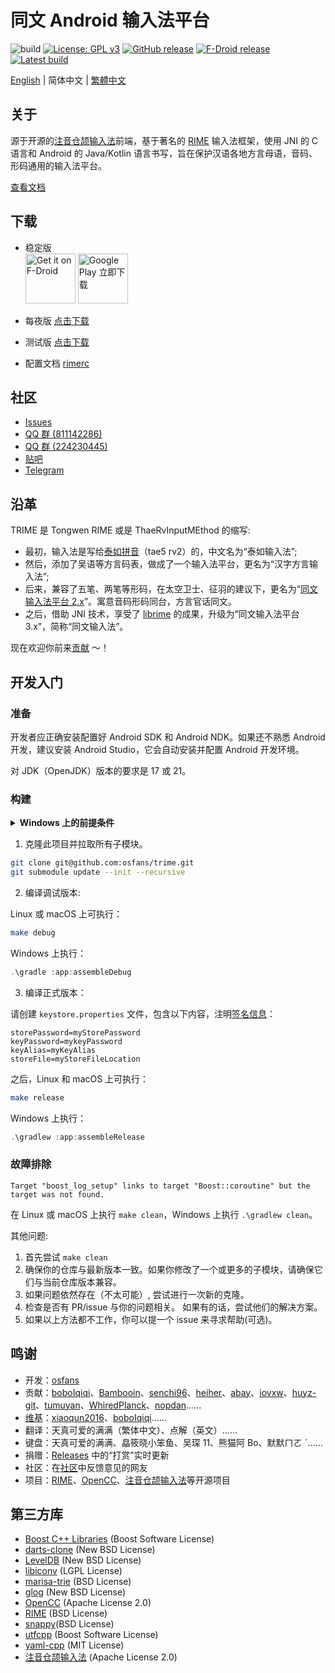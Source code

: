 # 同文 Android 输入法平台

![build](https://github.com/osfans/trime/actions/workflows/commit-ci.yml/badge.svg?branch=develop)
[![License: GPL v3](https://img.shields.io/badge/License-GPL%20v3-blue.svg)](https://www.gnu.org/licenses/gpl-3.0)
[![GitHub release](https://img.shields.io/github/release/osfans/trime.svg)](https://github.com/osfans/trime/releases)
[![F-Droid release](https://img.shields.io/f-droid/v/com.osfans.trime.svg)](https://f-droid.org/packages/com.osfans.trime)
[![Latest build](https://img.shields.io/github/last-commit/osfans/trime.svg)](http://osfans.github.io/trime/)

[English](README.md) | 简体中文 | [繁體中文](README_tc.md)

## 关于

源于开源的[注音仓颉输入法]前端，基于著名的 [RIME] 输入法框架，使用 JNI 的 C 语言和 Android 的 Java/Kotlin 语言书写，旨在保护汉语各地方言母语，音码、形码通用的输入法平台。

[查看文档](https://github.com/osfans/trime/wiki)

## 下载

- 稳定版 <br>
  [<img alt='Get it on F-Droid' src='https://fdroid.gitlab.io/artwork/badge/get-it-on.png' height='80px'/>](https://f-droid.org/packages/com.osfans.trime)
  [<img alt='Google Play 立即下载' src='https://play.google.com/intl/en_us/badges/images/generic/zh-cn_badge_web_generic.png' height='80px'/>](https://play.google.com/store/apps/details?id=com.osfans.trime)

- 每夜版 [点击下载](https://github.com/osfans/trime/releases/tag/nightly)

- 测试版 [点击下载](https://github.com/osfans/trime/actions)

- 配置文档 [rimerc](https://github.com/Bambooin/rimerc)

## 社区

- [Issues](https://github.com/osfans/trime/issues)
- [QQ 群 (811142286)](https://jq.qq.com/?_wv=1027&k=AXdR80HN)
- [QQ 群 (224230445)](http://qm.qq.com/cgi-bin/qm/qr?_wv=1027&k=pg_q7UVumWYLq1Rk8kIAqkK1xGt64VnX&authKey=04m9l7OBO5H5vgrEL8IbpsmtnptWM60xy%2FUwYCfyvw9VcRhe8zRzAS1ezoemZdFr&noverify=0&group_code=224230445)
- [贴吧](http://tieba.baidu.com/f?kw=rime)
- [Telegram](https://t.me/trime_dev)

## 沿革

TRIME 是 Tongwen RIME 或是 ThaeRvInputMEthod 的缩写:

- 最初，输入法是写给[泰如拼音](http://taerv.nguyoeh.com/ime/)（tae5 rv2）的，中文名为“泰如输入法”;
- 然后，添加了吴语等方言码表，做成了一个输入法平台，更名为“汉字方言输入法”;
- 后来，兼容了五笔、两笔等形码，在太空卫士、征羽的建议下，更名为“[同文输入法平台 2.x](https://github.com/osfans/trime-legacy)”。寓意音码形码同台，方言官话同文。
- 之后，借助 JNI 技术，享受了 [librime](https://github.com/rime/librime) 的成果，升级为“同文输入法平台 3.x”，简称“同文输入法”。

现在欢迎你前来[贡献](CONTRIBUTING.md) ～！

## 开发入门

### 准备

开发者应正确安装配置好 Android SDK 和 Android NDK。如果还不熟悉 Android 开发，建议安装 Android Studio，它会自动安装并配置 Android 开发环境。

对 JDK（OpenJDK）版本的要求是 17 或 21。

### 构建

<details>
<summary><b>Windows 上的前提条件</b></summary>

当前构建配置会使构建过程中创建符号链接，开发者需要：

- 启用[开发者模式](https://learn.microsoft.com/zh-cn/windows/apps/get-started/enable-your-device-for-development) 以在无管理员权限的情况下创建符号链接。

- 启用 `git` 的符号链接支持：

  ```powershell
  git config --global core.symlinks true
  ```

如果无法或者不想启用上述设置也没关系。构建系统会自动在符号链接创建失败时使用复制代替。

</details>

1. 克隆此项目并拉取所有子模块。

```sh
git clone git@github.com:osfans/trime.git
git submodule update --init --recursive
```

2. 编译调试版本:

Linux 或 macOS 上可执行：

```bash
make debug
```

Windows 上执行：

```powershell
.\gradle :app:assembleDebug
```

3. 编译正式版本：

请创建 `keystore.properties` 文件，包含以下内容，注明[签名信息](https://developer.android.com/studio/publish/app-signing.html)：

```gradle.properties
storePassword=myStorePassword
keyPassword=mykeyPassword
keyAlias=myKeyAlias
storeFile=myStoreFileLocation
```

之后，Linux 和 macOS 上可执行：

```bash
make release
```

Windows 上执行：

```powershell
.\gradlew :app:assembleRelease
```

### 故障排除

```
Target "boost_log_setup" links to target "Boost::coroutine" but the target was not found.
```

在 Linux 或 macOS 上执行 `make clean`，Windows 上执行 `.\gradlew clean`。

其他问题:

1. 首先尝试 `make clean`
2. 确保你的仓库与最新版本一致。如果你修改了一个或更多的子模块，请确保它们与当前仓库版本兼容。
3. 如果问题依然存在（不太可能）, 尝试进行一次新的克隆。
4. 检查是否有 PR/issue 与你的问题相关。 如果有的话，尝试他们的解决方案。
5. 如果以上方法都不工作，你可以提一个 issue 来寻求帮助(可选)。

## 鸣谢

- 开发：[osfans](https://github.com/osfans)
- 贡献：[boboIqiqi](https://github.com/boboIqiqi)、[Bambooin](https://github.com/Bambooin)、[senchi96](https://github.com/senchi96)、[heiher](https://github.com/heiher)、[abay](https://github.com/a342191555)、[iovxw](https://github.com/iovxw)、[huyz-git](https://github.com/huyz-git)、[tumuyan](https://github.com/tumuyan)、[WhiredPlanck](https://github.com/WhiredPlanck)、[nopdan](https://github.com/nopdan)......
- [维基](https://github.com/osfans/trime/wiki)：[xiaoqun2016](https://github.com/xiaoqun2016)、[boboIqiqi](https://github.com/boboIqiqi)......
- 翻译：天真可爱的满满（繁体中文）、点解（英文）......
- 键盘：天真可爱的满满、皛筱晓小笨鱼、吴琛 11、熊猫阿 Bo、默默ㄇㄛ ˋ......
- 捐赠：[Releases](https://github.com/osfans/trime/releases) 中的“打赏”实时更新
- 社区：在[社区](#社区)中反馈意见的网友
- 项目：[RIME]、[OpenCC]、[注音仓颉输入法]等开源项目

## 第三方库

- [Boost C++ Libraries](https://www.boost.org/) (Boost Software License)
- [darts-clone](https://github.com/s-yata/darts-clone) (New BSD License)
- [LevelDB](https://github.com/google/leveldb) (New BSD License)
- [libiconv](https://www.gnu.org/software/libiconv/) (LGPL License)
- [marisa-trie](https://github.com/s-yata/marisa-trie) (BSD License)
- [glog](https://github.com/google/glog) (New BSD License)
- [OpenCC](https://github.com/BYVoid/OpenCC) (Apache License 2.0)
- [RIME](https://rime.im) (BSD License)
- [snappy](https://github.com/google/snappy)(BSD License)
- [utfcpp](https://github.com/nemtrif/utfcpp) (Boost Software License)
- [yaml-cpp](https://github.com/jbeder/yaml-cpp) (MIT License)
- [注音仓颉输入法](https://code.google.com/p/android-traditional-chinese-ime/) (Apache License 2.0)

[注音仓颉输入法]: https://code.google.com/p/android-traditional-chinese-ime/
[RIME]: http://rime.im
[OpenCC]: https://github.com/BYVoid/OpenCC
